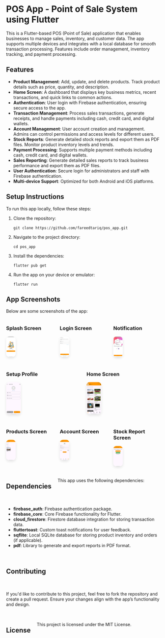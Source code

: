 <body>

  <h1>POS App - Point of Sale System using Flutter</h1>
  <p>This is a Flutter-based POS (Point of Sale) application that enables businesses to manage sales, inventory, and customer data. The app supports multiple devices and integrates with a local database for smooth transaction processing. Features include order management, inventory tracking, and payment processing.</p>

  <h2>Features</h2>
  <ul>
    <li><strong>Product Management</strong>: Add, update, and delete products. Track product details such as price, quantity, and description.</li>
    <li><strong>Home Screen</strong>: A dashboard that displays key business metrics, recent transactions, and quick links to common actions.</li>
    <li><strong>Authentication</strong>: User login with Firebase authentication, ensuring secure access to the app.</li>
    <li><strong>Transaction Management</strong>: Process sales transactions, generate receipts, and handle payments including cash, credit card, and digital wallets.</li>
    <li><strong>Account Management</strong>: User account creation and management. Admins can control permissions and access levels for different users.</li>
    <li><strong>Stock Reports</strong>: Generate detailed stock reports and export them as PDF files. Monitor product inventory levels and trends.</li>
    <li><strong>Payment Processing</strong>: Supports multiple payment methods including cash, credit card, and digital wallets.</li>
    <li><strong>Sales Reporting</strong>: Generate detailed sales reports to track business performance and export them as PDF files.</li>
    <li><strong>User Authentication</strong>: Secure login for administrators and staff with Firebase authentication.</li>
    <li><strong>Multi-device Support</strong>: Optimized for both Android and iOS platforms.</li>
  </ul>

  <h2>Setup Instructions</h2>
  <p>To run this app locally, follow these steps:</p>
  <ol>
    <li>Clone the repository:</li>
    <pre><code>git clone https://github.com/fareedtariq/pos_app.git</code></pre>
    <li>Navigate to the project directory:</li>
    <pre><code>cd pos_app</code></pre>
    <li>Install the dependencies:</li>
    <pre><code>flutter pub get</code></pre>
    <li>Run the app on your device or emulator:</li>
    <pre><code>flutter run</code></pre>
  </ol>

  <h2>App Screenshots</h2>
 <p>Below are some screenshots of the app:</p>

<div class="screenshot-section" style="display: flex; flex-wrap: wrap; gap: 20px;">
  <div class="screenshot" style="flex: 1 1 calc(33.33% - 20px);">
    <h3>Splash Screen</h3>
    <img src="assets/splash_screen.jpg" alt="Splash Screen" style="width: 20%; border-radius: 10px; box-shadow: 0px 4px 8px rgba(0, 0, 0, 0.1);">
  </div>
  <div class="screenshot" style="flex: 1 1 calc(33.33% - 20px);">
    <h3>Login Screen</h3>
    <img src="assets/login_screen.jpg" alt="Login Screen" style="width: 20%; border-radius: 10px; box-shadow: 0px 4px 8px rgba(0, 0, 0, 0.1);">
  </div>
  <div class="screenshot" style="flex: 1 1 calc(33.33% - 20px);">
    <h3>Notification</h3>
    <img src="assets/notification_screen.jpg" alt="Notification" style="width: 20%; border-radius: 10px; box-shadow: 0px 4px 8px rgba(0, 0, 0, 0.1);">
  </div>
  <div class="screenshot" style="flex: 1 1 calc(33.33% - 20px);">
    <h3>Setup Profile</h3>
    <img src="assets/Setup_profile.jpg" alt="Setup Profile" style="width: 20%; border-radius: 10px; box-shadow: 0px 4px 8px rgba(0, 0, 0, 0.1);">
  </div>
  <div class="screenshot" style="flex: 1 1 calc(33.33% - 20px);">
    <h3>Home Screen</h3>
    <img src="assets/home_screen.jpg" alt="Home Screen" style="width: 20%; border-radius: 10px; box-shadow: 0px 4px 8px rgba(0, 0, 0, 0.1);">
  </div>
  <div class="screenshot-section" style="display: flex; flex-wrap: wrap; gap: 20px;">
  <div class="screenshot" style="flex: 1 1 calc(33.33% - 20px);">
    <h3>Products Screen</h3>
    <img src="assets/products_screen.jpg" alt="Products Screen" style="width: 20%; border-radius: 10px; box-shadow: 0px 4px 8px rgba(0, 0, 0, 0.1);">
  </div>
     <div class="screenshot" style="flex: 1 1 calc(33.33% - 20px);">
    <h3>Account Screen</h3>
    <img src="assets/accounts_screen.jpg" alt="Account Screen" style="width: 20%; border-radius: 10px; box-shadow: 0px 4px 8px rgba(0, 0, 0, 0.1);">
  </div>
 <div class="screenshot" style="flex: 1 1 calc(33.33% - 20px);">
    <h3>Stock Report Screen</h3>
    <img src="assets/stock_reposts.jpg" alt="Stock Report Screen" style="width: 20%; border-radius: 10px; box-shadow: 0px 4px 8px rgba(0, 0, 0, 0.1);">
  </div>
</div>

  

  <h2>Dependencies</h2>
  <p>This app uses the following dependencies:</p>
  <ul>
    <li><b>firebase_auth</b>: Firebase authentication package.</li>
    <li><b>firebase_core</b>: Core Firebase functionality for Flutter.</li>
    <li><b>cloud_firestore</b>: Firestore database integration for storing transaction data.</li>
    <li><b>fluttertoast</b>: Custom toast notifications for user feedback.</li>
    <li><b>sqflite</b>: Local SQLite database for storing product inventory and orders (if applicable).</li>
    <li><b>pdf</b>: Library to generate and export reports in PDF format.</li>
  </ul>

  <h2>Contributing</h2>
  <p>If you'd like to contribute to this project, feel free to fork the repository and create a pull request. Ensure your changes align with the app’s functionality and design.</p>

  <h2>License</h2>
  <p>This project is licensed under the MIT License.</p>

</body>

